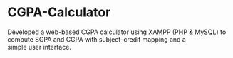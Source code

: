 # CGPA-Calculator
Developed a web-based CGPA calculator using XAMPP (PHP &amp; MySQL) to compute SGPA and CGPA with subject–credit mapping and a simple user interface.
